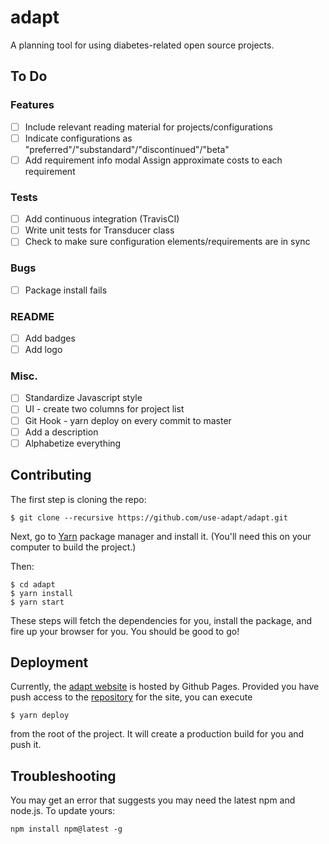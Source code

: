 # adapt

A planning tool for using diabetes-related open source projects.

## To Do

### Features
- [ ] Include relevant reading material for projects/configurations
- [ ] Indicate configurations as "preferred"/"substandard"/"discontinued"/"beta"
- [ ] Add requirement info modal
Assign approximate costs to each requirement

### Tests
- [ ] Add continuous integration (TravisCI)
- [ ] Write unit tests for Transducer class
- [ ] Check to make sure configuration elements/requirements are in sync

### Bugs
- [ ] Package install fails

### README
- [ ] Add badges
- [ ] Add logo

### Misc.
- [ ] Standardize Javascript style
- [ ] UI - create two columns for project list
- [ ] Git Hook - yarn deploy on every commit to master
- [ ] Add a description
- [ ] Alphabetize everything

## Contributing

The first step is cloning the repo:

```
$ git clone --recursive https://github.com/use-adapt/adapt.git
```

Next, go to [Yarn](https://yarnpkg.com/) package manager and install it. (You'll need this on your computer to build the project.)

Then: 

```
$ cd adapt
$ yarn install
$ yarn start
```

These steps will fetch the dependencies for you, install the package, and fire
up your browser for you. You should be good to go!

## Deployment

Currently, the [adapt website][adapt_website] is hosted by Github Pages.
Provided you have push access to the [repository][website_repo] for the site,
you can execute

```
$ yarn deploy
```

from the root of the project. It will create a production build for you and push
it.

## Troubleshooting

You may get an error that suggests you may need the latest npm and node.js. To update yours:

`npm install npm@latest -g`

[adapt_website]: https://use-adapt.github.io/
[website_repo]: https://github.com/use-adapt/use-adapt.github.io/

